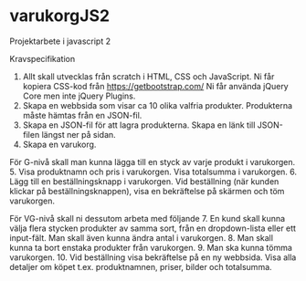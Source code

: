 # varukorgJS2

Projektarbete i javascript 2

Kravspecifikation

1. Allt skall utvecklas från scratch i HTML, CSS och JavaScript. Ni får kopiera CSS-kod från https://getbootstrap.com/
Ni får använda jQuery Core men inte jQuery Plugins.
2. Skapa en webbsida som visar ca 10 olika valfria produkter. Produkterna måste hämtas från en JSON-fil.
3. Skapa en JSON-fil för att lagra produkterna. Skapa en länk till JSON-filen längst ner på sidan.
4. Skapa en varukorg.

För G-nivå skall man kunna lägga till en styck av varje produkt i varukorgen.
5. Visa produktnamn och pris i varukorgen. Visa totalsumma i varukorgen.
6. Lägg till en beställningsknapp i varukorgen.
Vid beställning (när kunden klickar på beställningsknappen), visa en bekräftelse på skärmen och töm varukorgen.

För VG-nivå skall ni dessutom arbeta med följande
7. En kund skall kunna välja flera stycken produkter av samma sort, från en dropdown-lista eller ett input-fält.
Man skall även kunna ändra antal i varukorgen.
8. Man skall kunna ta bort enstaka produkter från varukorgen.
9. Man ska kunna tömma varukorgen.
10. Vid beställning visa bekräftelse på en ny webbsida.
Visa alla detaljer om köpet t.ex. produktnamnen, priser, bilder och totalsumma.
